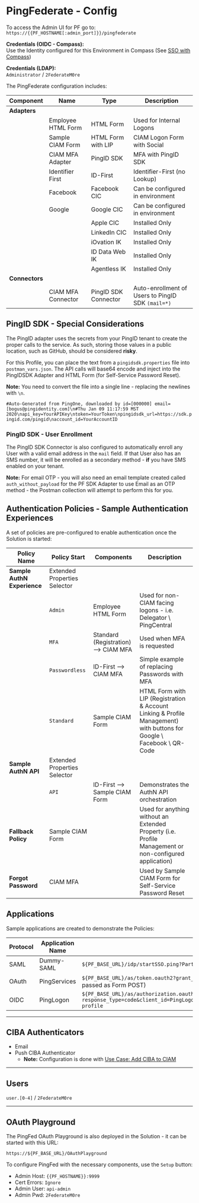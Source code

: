 # PingFederate - Config

To access the Admin UI for PF go to:  
`https://{{PF_HOSTNAME[:admin_port]}}/pingfederate`

**Credentials (OIDC - Compass):**  
Use the Identity configured for this Environment in Compass (See [SSO with Compass](sso-compass.md))

**Credentials (LDAP):**  
`Administrator` / `2FederateM0re`

The PingFederate configuration includes:

| Component | Name | Type | Description |
| --- | --- | --- | --- |
| **Adapters**
| | Employee HTML Form | HTML Form | Used for Internal Logons |
| | Sample CIAM Form | HTML Form with LIP | CIAM Logon Form with Social |
| | CIAM MFA Adapter | PingID SDK | MFA with PingID SDK |
| | Identifier First | ID-First | Identifier-First (no Lookup) |
| | Facebook | Facebook CIC | Can be configured in environment |
| | Google | Google CIC | Can be configured in environment |
| | | Apple CIC | Installed Only |
| | | LinkedIn CIC | Installed Only |
| | | iOvation IK | Installed Only |
| | | ID Data Web IK | Installed Only |
| | | Agentless IK | Installed  Only |
| **Connectors** | | |
| | CIAM MFA Connector | PingID SDK Connector | Auto-enrollment of Users to PingID SDK `(mail=*)` |

## PingID SDK - Special Considerations

The PingID adapter uses the secrets from your PingID tenant to create the proper calls to the service. As such, storing those values in a public location, such as GitHub, should be considered **risky**.

For this Profile, you can place the text from a `pingidsdk.properties` file into `postman_vars.json`. The API calls will base64 encode and inject into the PingIDSDK Adapter and HTML Form (for Self-Service Password Reset).

**Note:** You need to convert the file into a single line - replacing the newlines with `\n`.  

```#Auto-Generated from PingOne, downloaded by id=[000000] email=[bogus@pingidentity.com]\n#Thu Jan 09 11:17:59 MST 2020\napi_key=YourAPIKey\ntoken=YourToken\npingidsdk_url=https://sdk.pingid.com/pingid\naccount_id=YourAccountID```

### PingID SDK - User Enrollment

The PingID SDK Connector is also configured to automatically enroll any User with a valid email address in the `mail` field. If that User also has an SMS number, it will be enrolled as a secondary method - **if** you have SMS enabled on your tenant.

**Note:** For email OTP - you will also need an email template created called `auth_without_payload` for the PF SDK Adapter to use Email as an OTP method - the Postman collection will attempt to perform this for you.

## Authentication Policies - Sample Authentication Experiences

A set of policies are pre-configured to enable authentication once the Solution is started:

| Policy Name | Policy Start | Components | Description |
| --- | --- | --- | --- |
| **Sample AuthN Experience** | Extended Properties Selector | | |
| | `Admin` | Employee HTML Form | Used for non-CIAM facing logons - i.e. Delegator \ PingCentral |
| | `MFA` | Standard (Registration) --> CIAM MFA | Used when MFA is requested |
| | `Passwordless` | ID-First --> CIAM MFA | Simple example of replacing Passwords with MFA |
| | `Standard` | Sample CIAM Form | HTML Form with LIP (Registration & Account Linking & Profile Management) with buttons for Google \ Facebook \ QR-Code |
| **Sample AuthN API** |  Extended Properties Selector | | |
| | `API` | ID-First --> Sample CIAM Form | Demonstrates the AuthN API orchestration |
| **Fallback Policy** | Sample CIAM Form | | Used for anything without an Extended Property (i.e. Profile Management or non-configured application)
| **Forgot Password** | CIAM MFA | | Used by Sample CIAM Form for Self-Service Password Reset |

## Applications

Sample applications are created to demonstrate the Policies:

| Protocol | Application Name | URL |
| --- | --- | --- |
| SAML | Dummy-SAML | `${PF_BASE_URL}/idp/startSSO.ping?PartnerSpId=Dummy-SAML` |
| OAuth | PingServices | `${PF_BASE_URL}/as/token.oauth2?grant_type=client_credentials` (`client_id` and `client_secret` passed as Form POST) |
| OIDC | PingLogon | `${PF_BASE_URL}/as/authorization.oauth2?response_type=code&client_id=PingLogon&redirect_uri=https://httpbin.org/anything&scope=openid profile` |
---

## CIBA Authenticators

* Email
* Push CIBA Authenticator
  * **Note:** Configuration is done with  [Use Case: Add CIBA to CIAM](https://www.getpostman.com/collections/246ba03433c2ffe26de0)

---

## Users

`user.[0-4]` / `2FederateM0re`

---

## OAuth Playground

The PingFed OAuth Playground is also deployed in the Solution - it can be started with this URL:  

`https://${PF_BASE_URL}/OAuthPlayground`

To configure PingFed with the necessary components, use the `Setup` button:

* Admin Host: `{{PF_HOSTNAME}}:9999`
* Cert Errors: `Ignore`
* Admin User: `api-admin`
* Admin Pwd: `2FederateM0re`
